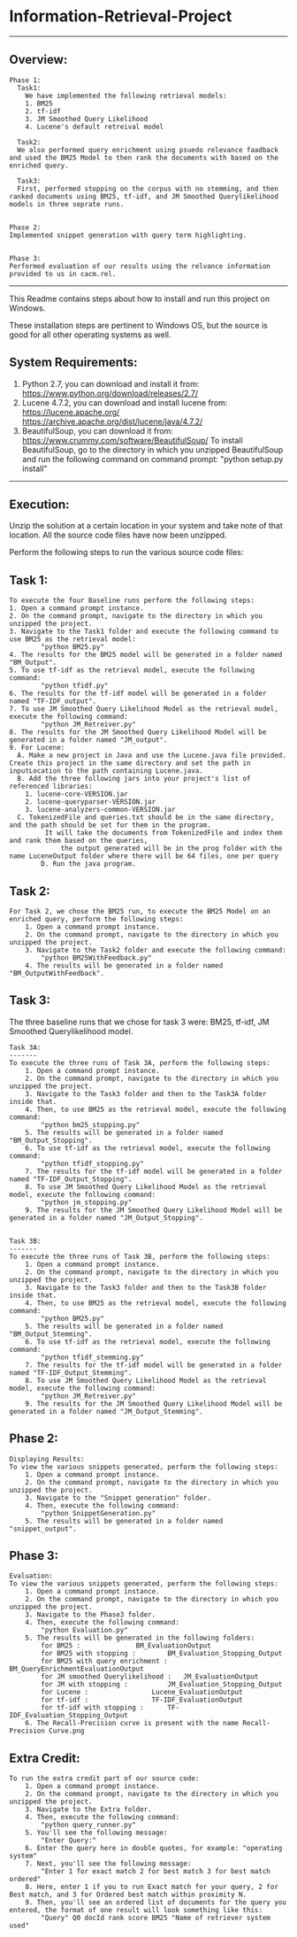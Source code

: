 # Information-Retrieval-Project
---
Overview:
---------
```
Phase 1:
  Task1:
    We have implemented the following retrieval models:
    1. BM25
    2. tf-idf
    3. JM Smoothed Query Likelihood
    4. Lucene's default retreival model

  Task2:
  We also performed query enrichment using psuedo relevance faadback and used the BM25 Model to then rank the documents with based on the enriched query.

  Task3:
  First, performed stopping on the corpus with no stemming, and then ranked documents using BM25, tf-idf, and JM Smoothed Querylikelihood models in three seprate runs.


Phase 2:
Implemented snippet generation with query term highlighting.


Phase 3:
Performed evaluation of our results using the relvance information provided to us in cacm.rel.

```
-----------------------------------------------------------------------------------------------------------------------------------------------------------------------

This Readme contains steps about how to install and run this project on Windows.

These installation steps are pertinent to Windows OS, but the source is good for all other operating systems as well.


System Requirements:
-------------------

1. Python 2.7, you can download and install it from: https://www.python.org/download/releases/2.7/
2. Lucene 4.7.2, you can download and install lucene from: https://lucene.apache.org/  
                                                           https://archive.apache.org/dist/lucene/java/4.7.2/
3. BeautifulSoup, you can download it from: https://www.crummy.com/software/BeautifulSoup/
   To install BeautifulSoup, go to the directory in which you unzipped BeautifulSoup and run the following command on command prompt:
			"python setup.py install"

-----------------------------------------------------------------------------------------------------------------------------------------------------------------------

Execution:
----------
Unzip the solution at a certain location in your system and take note of that location. All the source code files have now been unzipped.

Perform the following steps to run the various source code files:

Task 1:
-------
```
To execute the four Baseline runs perform the following steps:
1. Open a command prompt instance.
2. On the command prompt, navigate to the directory in which you unzipped the project.
3. Navigate to the Task1 folder and execute the following command to use BM25 as the retrieval model:
		"python BM25.py"
4. The results for the BM25 model will be generated in a folder named "BM_Output".
5. To use tf-idf as the retrieval model, execute the following command:
		"python tfidf.py"
6. The results for the tf-idf model will be generated in a folder named "TF-IDF_output".
7. To use JM Smoothed Query Likelihood Model as the retrieval model, execute the following command:
		"python JM_Retreiver.py"
8. The results for the JM Smoothed Query Likelihood Model will be generated in a folder named "JM_output".
9. For Lucene:
  A. Make a new project in Java and use the Lucene.java file provided. Create this project in the same directory and set the path in inputLocation to the path containing Lucene.java.		   
  B. Add the three following jars into your project's list of referenced libraries:
    1. lucene-core-VERSION.jar
    2. lucene-queryparser-VERSION.jar
    3. lucene-analyzers-common-VERSION.jar
  C. TokenizedFile and queries.txt should be in the same directory, and the path should be set for them in the program.
         It will take the documents from TokenizedFile and index them and rank them based on the queries, 
             the output generated will be in the prog folder with the name LuceneOutput folder where there will be 64 files, one per query
		D. Run the java program.
```
Task 2:
-------
```
For Task 2, we chose the BM25 run, to execute the BM25 Model on an enriched query, perform the following steps:
	1. Open a command prompt instance.
	2. On the command prompt, navigate to the directory in which you unzipped the project.
	3. Navigate to the Task2 folder and execute the following command:
		"python BM25WithFeedback.py"
	4. The results will be generated in a folder named "BM_OutputWithFeedback".
```
Task 3:
-------

The three baseline runs that we chose for task 3 were: BM25, tf-idf, JM Smoothed Querylikelihood model.

	Task 3A:
	-------
	To execute the three runs of Task 3A, perform the following steps:
		1. Open a command prompt instance.
		2. On the command prompt, navigate to the directory in which you unzipped the project.
		3. Navigate to the Task3 folder and then to the Task3A folder inside that.
		4. Then, to use BM25 as the retrieval model, execute the following command:
			"python bm25_stopping.py"
		5. The results will be generated in a folder named "BM_Output_Stopping".
		6. To use tf-idf as the retrieval model, execute the following command:
			"python tfidf_stopping.py"
		7. The results for the tf-idf model will be generated in a folder named "TF-IDF_Output_Stopping".
		8. To use JM Smoothed Query Likelihood Model as the retrieval model, execute the following command:
			"python jm_stopping.py"
		9. The results for the JM Smoothed Query Likelihood Model will be generated in a folder named "JM_Output_Stopping".


	Task 3B:
	-------
	To execute the three runs of Task 3B, perform the following steps:
		1. Open a command prompt instance.
		2. On the command prompt, navigate to the directory in which you unzipped the project.
		3. Navigate to the Task3 folder and then to the Task3B folder inside that.
		4. Then, to use BM25 as the retrieval model, execute the following command:
			"python BM25.py"
		5. The results will be generated in a folder named "BM_Output_Stemming".
		6. To use tf-idf as the retrieval model, execute the following command:
			"python tfidf_stemming.py"
		7. The results for the tf-idf model will be generated in a folder named "TF-IDF_Output_Stemming".
		8. To use JM Smoothed Query Likelihood Model as the retrieval model, execute the following command:
			"python JM_Retreiver.py"
		9. The results for the JM Smoothed Query Likelihood Model will be generated in a folder named "JM_Output_Stemming".


Phase 2:
--------
```
Displaying Results:
To view the various snippets generated, perform the following steps:
	1. Open a command prompt instance.
	2. On the command prompt, navigate to the directory in which you unzipped the project.
	3. Navigate to the "Snippet generation" folder.
	4. Then, execute the following command:
		"python SnippetGeneration.py"
	5. The results will be generated in a folder named "snippet_output".

```

Phase 3:
--------
```
Evaluation:
To view the various snippets generated, perform the following steps:
	1. Open a command prompt instance.
	2. On the command prompt, navigate to the directory in which you unzipped the project.
	3. Navigate to the Phase3 folder.
	4. Then, execute the following command:
		"python Evaluation.py"
	5. The results will be generated in the following folders:
		for BM25 : 				BM_EvaluationOutput
		for BM25 with stopping : 		BM_Evaluation_Stopping_Output
		for BM25 with query enrichment :	BM_QueryEnrichmentEvaluationOutput
		for JM smoothed Querylikelihood :	JM_EvaluationOutput
		for JM with stopping :			JM_Evaluation_Stopping_Output
		for Lucene :				Lucene_EvaluationOutput
		for tf-idf :				TF-IDF_EvaluationOutput
		for tf-idf with stopping :		TF-IDF_Evaluation_Stopping_Output
	6. The Recall-Precision curve is present with the name Recall-Precision Curve.png

```
Extra Credit:
-------------
```
To run the extra credit part of our source code:
	1. Open a command prompt instance.
	2. On the command prompt, navigate to the directory in which you unzipped the project.
	3. Navigate to the Extra folder.
	4. Then, execute the following command:
		"python query_runner.py"
	5. You'll see the following message:
		"Enter Query:"
	6. Enter the query here in double quotes, for example: "operating system"
	7. Next, you'll see the following message:
		"Enter 1 for exact match 2 for best match 3 for best match ordered"
	8. Here, enter 1 if you to run Exact match for your query, 2 for Best match, and 3 for Ordered best match within proximity N.
	9. Then, you'll see an ordered list of documents for the query you entered, the format of one result will look something like this:
		"Query" Q0 docId rank score BM25 "Name of retriever system used"
 ```
